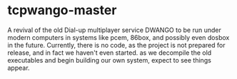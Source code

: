 # tcpwango-master
 A revival of the old Dial-up multiplayer service DWANGO to be run under modern computers in systems like pcem, 86box, and possibly even dosbox in the future.
Currently, there is no code, as the project is not prepared for release, and in fact we haven't even started. as we decompile the old executables and begin building our own system, expect to see things appear.
